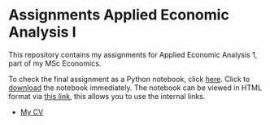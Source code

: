 # Assignments Applied Economic Analysis I
This repository contains my assignments for Applied Economic Analysis 1, part of my MSc Economics.

To check the final assignment as a Python notebook, click [here](https://github.com/twanvissers/Assignments-AEA-I/blob/master/AEA_Joost_Twan.ipynb). Click to [download](https://joostbouten.github.io/AEA_Joost_Twan.ipynb) the notebook immediately.
The notebook can be viewed in HTML format via [this link](https://joostbouten.github.io/AEA_Joost_Twan.html), this allows you to use the internal links.

* [My CV]()
